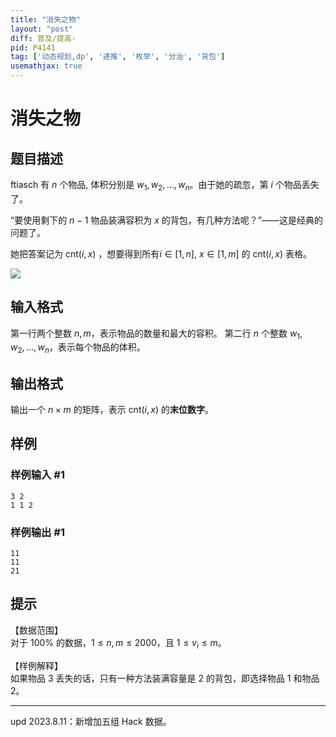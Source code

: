 ```yaml
---
title: "消失之物"
layout: "post"
diff: 普及/提高-
pid: P4141
tag: ['动态规划,dp', '递推', '枚举', '分治', '背包']
usemathjax: true
---
```


# 消失之物
## 题目描述

ftiasch 有 $n$ 个物品, 体积分别是 $w_1,w_2,\dots,w_n$。由于她的疏忽，第 $i$ 个物品丢失了。   

“要使用剩下的 $n-1$ 物品装满容积为 $x$ 的背包，有几种方法呢？”——这是经典的问题了。  

她把答案记为 $\text{cnt}(i,x)$ ，想要得到所有$i \in [1,n]$, $x \in [1,m]$ 的 $\text{cnt}(i,x)$ 表格。

![](https://cdn.luogu.com.cn/upload/pic/13426.png)

## 输入格式

第一行两个整数 $n,m$，表示物品的数量和最大的容积。
第二行 $n$ 个整数 $w_1,w_2,\dots,w_n$，表示每个物品的体积。

## 输出格式

输出一个 $n \times m$ 的矩阵，表示 $\text{cnt}(i,x)$ 的**末位数字**。

## 样例

### 样例输入 #1
```
3 2
1 1 2
```
### 样例输出 #1
```
11
11
21
```
## 提示

【数据范围】  
对于 $100\%$ 的数据，$1\le n,m \le 2000$，且 $1\le v_i\le m$。

【样例解释】  
如果物品 3 丢失的话，只有一种方法装满容量是 2 的背包，即选择物品 1 和物品 2。

---

$\text{upd 2023.8.11}$：新增加五组 Hack 数据。

